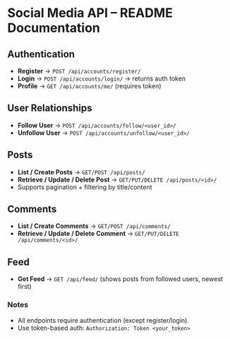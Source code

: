 # Social Media API – README Documentation

## Authentication

* **Register** → `POST /api/accounts/register/`
* **Login** → `POST /api/accounts/login/` → returns auth token
* **Profile** → `GET /api/accounts/me/` (requires token)

## User Relationships

* **Follow User** → `POST /api/accounts/follow/<user_id>/`
* **Unfollow User** → `POST /api/accounts/unfollow/<user_id>/`

## Posts

* **List / Create Posts** → `GET/POST /api/posts/`
* **Retrieve / Update / Delete Post** → `GET/PUT/DELETE /api/posts/<id>/`
* Supports pagination + filtering by title/content

## Comments

* **List / Create Comments** → `GET/POST /api/comments/`
* **Retrieve / Update / Delete Comment** → `GET/PUT/DELETE /api/comments/<id>/`

## Feed

* **Get Feed** → `GET /api/feed/` (shows posts from followed users, newest first)

### Notes

* All endpoints require authentication (except register/login).
* Use token-based auth: `Authorization: Token <your_token>`
